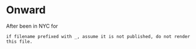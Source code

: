 # Onward

After been in NYC for

```
if filename prefixed with _, assume it is not published, do not render this file.
```
